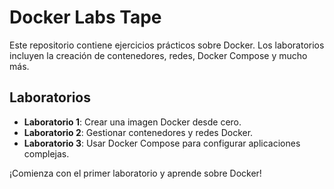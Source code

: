 # Docker Labs Tape

Este repositorio contiene ejercicios prácticos sobre Docker. Los laboratorios incluyen la creación de contenedores, redes, Docker Compose y mucho más.

## Laboratorios
- **Laboratorio 1**: Crear una imagen Docker desde cero.
- **Laboratorio 2**: Gestionar contenedores y redes Docker.
- **Laboratorio 3**: Usar Docker Compose para configurar aplicaciones complejas.

¡Comienza con el primer laboratorio y aprende sobre Docker!
